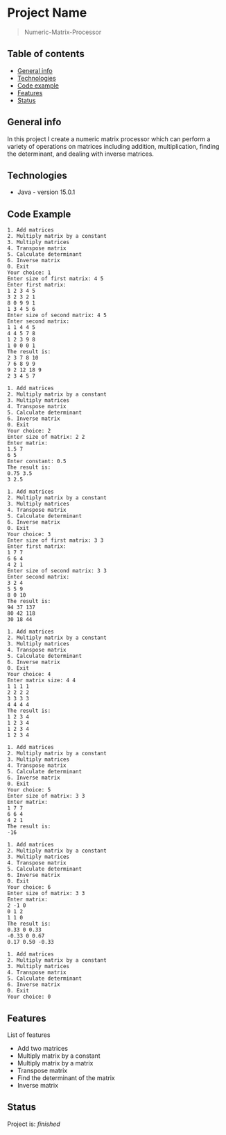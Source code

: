 # Project Name
>Numeric-Matrix-Processor

## Table of contents
* [General info](#general-info)
* [Technologies](#technologies)
* [Code example](#code-example)
* [Features](#features)
* [Status](#status)

## General info
In this project I create a numeric matrix processor which can perform a variety of operations on matrices including addition, multiplication, finding the determinant, and dealing with inverse matrices.

## Technologies
* Java - version 15.0.1

## Code Example
```
1. Add matrices
2. Multiply matrix by a constant
3. Multiply matrices
4. Transpose matrix
5. Calculate determinant
6. Inverse matrix
0. Exit
Your choice: 1
Enter size of first matrix: 4 5
Enter first matrix:
1 2 3 4 5
3 2 3 2 1
8 0 9 9 1
1 3 4 5 6
Enter size of second matrix: 4 5
Enter second matrix:
1 1 4 4 5
4 4 5 7 8
1 2 3 9 8
1 0 0 0 1
The result is:
2 3 7 8 10 
7 6 8 9 9 
9 2 12 18 9 
2 3 4 5 7 

1. Add matrices
2. Multiply matrix by a constant
3. Multiply matrices
4. Transpose matrix
5. Calculate determinant
6. Inverse matrix
0. Exit
Your choice: 2
Enter size of matrix: 2 2
Enter matrix:
1.5 7
6 5
Enter constant: 0.5
The result is:
0.75 3.5 
3 2.5 

1. Add matrices
2. Multiply matrix by a constant
3. Multiply matrices
4. Transpose matrix
5. Calculate determinant
6. Inverse matrix
0. Exit
Your choice: 3
Enter size of first matrix: 3 3
Enter first matrix:
1 7 7
6 6 4
4 2 1
Enter size of second matrix: 3 3
Enter second matrix:
3 2 4
5 5 9
8 0 10
The result is:
94 37 137 
80 42 118 
30 18 44 

1. Add matrices
2. Multiply matrix by a constant
3. Multiply matrices
4. Transpose matrix
5. Calculate determinant
6. Inverse matrix
0. Exit
Your choice: 4
Enter matrix size: 4 4
1 1 1 1
2 2 2 2
3 3 3 3
4 4 4 4
The result is:
1 2 3 4 
1 2 3 4 
1 2 3 4 
1 2 3 4 

1. Add matrices
2. Multiply matrix by a constant
3. Multiply matrices
4. Transpose matrix
5. Calculate determinant
6. Inverse matrix
0. Exit
Your choice: 5
Enter size of matrix: 3 3
Enter matrix:
1 7 7
6 6 4
4 2 1
The result is:
-16

1. Add matrices
2. Multiply matrix by a constant
3. Multiply matrices
4. Transpose matrix
5. Calculate determinant
6. Inverse matrix
0. Exit
Your choice: 6
Enter size of matrix: 3 3
Enter matrix:
2 -1 0
0 1 2
1 1 0
The result is:
0.33 0 0.33 
-0.33 0 0.67 
0.17 0.50 -0.33 

1. Add matrices
2. Multiply matrix by a constant
3. Multiply matrices
4. Transpose matrix
5. Calculate determinant
6. Inverse matrix
0. Exit
Your choice: 0
```

## Features
List of features
* Add two matrices
* Multiply matrix by a constant
* Multiply matrix by a matrix
* Transpose matrix
* Find the determinant of the matrix
* Inverse matrix

## Status
Project is: _finished_